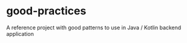 # good-practices
A reference project with good patterns to use in Java / Kotlin backend application
